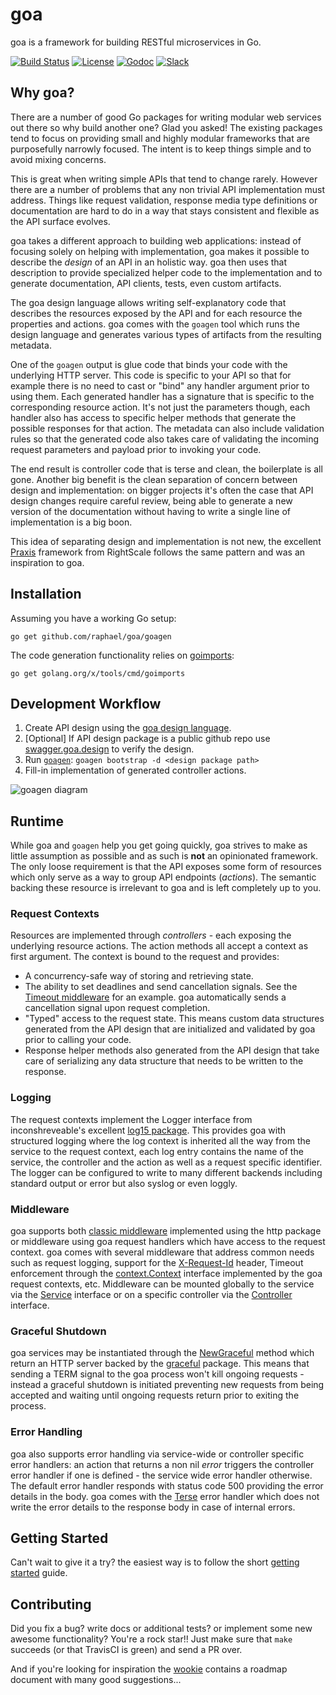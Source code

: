 # goa

goa is a framework for building RESTful microservices in Go.

[![Build Status](https://travis-ci.org/raphael/goa.svg?branch=master)](https://travis-ci.org/raphael/goa)
[![License](https://img.shields.io/badge/license-MIT-blue.svg)](https://github.com/raphael/goa/blob/master/LICENSE)
[![Godoc](https://godoc.org/github.com/raphael/goa?status.svg)](http://godoc.org/github.com/raphael/goa)
[![Slack](https://img.shields.io/badge/slack-goa-ff69b4.svg?style=flat)](https://gophers.slack.com/messages/goa/)

## Why goa?

There are a number of good Go packages for writing modular web services out there so why build
another one? Glad you asked! The existing packages tend to focus on providing small and highly
modular frameworks that are purposefully narrowly focused. The intent is to keep things simple and
to avoid mixing concerns.

This is great when writing simple APIs that tend to change rarely. However there are a number of
problems that any non trivial API implementation must address. Things like request validation,
response media type definitions or documentation are hard to do in a way that stays consistent and
flexible as the API surface evolves.

goa takes a different approach to building web applications: instead of focusing solely on helping
with implementation, goa makes it possible to describe the *design* of an API in an holistic way.
goa then uses that description to provide specialized helper code to the implementation and to
generate documentation, API clients, tests, even custom artifacts.

The goa design language allows writing self-explanatory code that describes the resources exposed
by the API and for each resource the properties and actions. goa comes with the `goagen` tool which
runs the design language and generates various types of artifacts from the resulting metadata.

One of the `goagen` output is glue code that binds your code with the underlying HTTP server. This
code is specific to your API so that for example there is no need to cast or "bind" any handler
argument prior to using them. Each generated handler has a signature that is specific to the
corresponding resource action. It's not just the parameters though, each handler also has access to
specific helper methods that generate the possible responses for that action. The metadata can also
include validation rules so that the generated code also takes care of validating the incoming
request parameters and payload prior to invoking your code.

The end result is controller code that is terse and clean, the boilerplate is all gone. Another big
benefit is the clean separation of concern between design and implementation: on bigger projects
it's often the case that API design changes require careful review, being able to generate a new
version of the documentation without having to write a single line of implementation is a big boon.

This idea of separating design and implementation is not new, the excellent [Praxis](http://praxis-framework.io)
framework from RightScale follows the same pattern and was an inspiration to goa.

## Installation

Assuming you have a working Go setup:
```
go get github.com/raphael/goa/goagen
```
The code generation functionality relies on [goimports](https://godoc.org/golang.org/x/tools/cmd/goimports):
```
go get golang.org/x/tools/cmd/goimports
```

## Development Workflow

1. Create API design using the [goa design language](https://godoc.org/github.com/raphael/goa/design/dsl).
2. [Optional] If API design package is a public github repo use [swagger.goa.design](http://swagger.goa.design) to verify the design.
3. Run [`goagen`](http://www.goa.design/goagen.html): `goagen bootstrap -d <design package path>`
4. Fill-in implementation of generated controller actions.

![goagen diagram](https://cdn.rawgit.com/raphael/goa/master/images/goagenv4.svg "goagen")
## Runtime

While goa and `goagen` help you get going quickly, goa strives to make as little assumption as
possible and as such is **not** an opinionated framework. The only loose requirement is that the
API exposes some form of resources which only serve as a way to group API endpoints (*actions*).
The semantic backing these resource is irrelevant to goa and is left completely up to you.

### Request Contexts

Resources are implemented through *controllers* - each exposing the underlying resource actions.
The action methods all accept a context as first argument. The context is bound to the request
and provides:
* A concurrency-safe way of storing and retrieving state.
* The ability to set deadlines and send cancellation signals. See the [Timeout middleware](https://godoc.org/github.com/raphael/goa#Timeout)
  for an example. goa automatically sends a cancellation signal upon request completion.
* "Typed" access to the request state. This means custom data structures generated from the API
  design that are initialized and validated by goa prior to calling your code.
* Response helper methods also generated from the API design that take care of serializing any
  data structure that needs to be written to the response.

### Logging

The request contexts implement the Logger interface from inconshreveable's excellent [log15 package](https://godoc.org/gopkg.in/inconshreveable/log15.v2). This provides goa with structured
logging where the log context is inherited all the way from the service to the request context,
each log entry contains the name of the service, the controller and the action as well as a request
specific identifier. The logger can be configured to write to many different backends including
standard output or error but also syslog or even loggly.

### Middleware

goa supports both [classic middleware](http://www.alexedwards.net/blog/making-and-using-middleware) implemented
using the http package or middleware using goa request handlers which have access to the request context.
goa comes with several middleware that address common needs such as request logging, support for the
[X-Request-Id](https://devcenter.heroku.com/articles/http-request-id) header, Timeout enforcement
through the [context.Context](https://godoc.org/golang.org/x/net/context#Context) interface implemented
by the goa request contexts, etc.
Middleware can be mounted globally to the service via the [Service](https://godoc.org/github.com/raphael/goa#Service)
interface or on a specific controller via the [Controller](https://godoc.org/github.com/raphael/goa#Controller) interface.

### Graceful Shutdown

goa services may be instantiated through the [NewGraceful](https://godoc.org/github.com/raphael/goa#NewGraceful) method
which return an HTTP server backed by the [graceful](https://godoc.org/gopkg.in/tylerb/graceful.v1) package.
This means that sending a TERM signal to the goa process won't kill ongoing requests - instead a
graceful shutdown is initiated preventing new requests from being accepted and waiting until ongoing
requests return prior to exiting the process.

### Error Handling

goa also supports error handling via service-wide or controller specific error handlers: an action
that returns a non nil *error* triggers the controller error handler if one is defined - the service
wide error handler otherwise. The default error handler responds with status code 500 providing the
error details in the body. goa comes with the [Terse](https://godoc.org/github.com/raphael/goa#TerseErrorHandler)
error handler which does not write the error details to the response body in case of internal errors.

## Getting Started

Can't wait to give it a try? the easiest way is to follow the short [getting started](http://www.goa.design/getting-started.html) guide.

## Contributing

Did you fix a bug? write docs or additional tests? or implement some new awesome functionality?
You're a rock star!! Just make sure that `make` succeeds (or that TravisCI is green) and send a PR
over.

And if you're looking for inspiration the [wookie](https://github.com/raphael/goa/wiki) contains a
roadmap document with many good suggestions...
